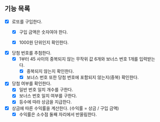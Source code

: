 ## 기능 목록
- [x] 로또를 구입한다.
  - [x] 구입 금액은 숫자여야 한다.
  - [x] 1000원 단위인지 확인한다.


- [x] 당첨 번호를 추첨한다.
    - [x] 1부터 45 사이의 중복되지 않는 무작위 값 6개와 보너스 번호 1개를 입력받는다.
        - [x] 중복되지 않는지 확인한다.
        - [x] 보너스 번호 또한 당첨 번호에 포함되지 않는지(중복) 확인한다.

- [x] 당첨 여부를 확인한다.
    - [x] 일반 번호 일치 개수를 구한다.
    - [x] 보너스 번호 일치 여부를 구한다.
    - [x] 등수에 따라 상금을 지급한다.

- [x] 상금에 따른 수익률을 계산한다. (수익률 = 상금 / 구입 금액)
    - [x] 수익률은 소수점 둘째 자리에서 반올림한다.